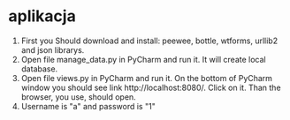 # aplikacja

1. First you Should download and install: peewee, bottle, wtforms, urllib2 and json librarys. 
2. Open file manage_data.py in PyCharm and run it. It will create local database. 
3. Open file views.py in PyCharm and run it. On the bottom of PyCharm window you should see link http://localhost:8080/. Click on it. Than the browser, you use, should open. 
4. Username is "a" and password is "1"
